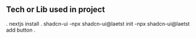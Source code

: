 ## Tech or Lib used in project

. nextjs install
. shadcn-ui -npx shadcn-ui@laetst init
-npx shadcn-ui@laetst add button
.
